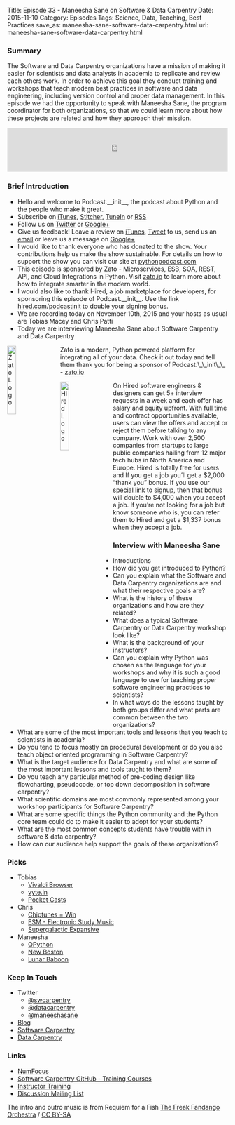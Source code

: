 Title: Episode 33 - Maneesha Sane on Software & Data Carpentry
Date: 2015-11-10
Category: Episodes
Tags: Science, Data, Teaching, Best Practices
save_as: maneesha-sane-software-data-carpentry.html
url: maneesha-sane-software-data-carpentry.html

### Summary
The Software and Data Carpentry organizations have a mission of making it easier for scientists and data analysts in academia to replicate and review each others work. In order to achieve this goal they conduct training and workshops that teach modern best practices in software and data engineering, including version control and proper data management. In this episode we had the opportunity to speak with Maneesha Sane, the program coordinator for both organizations, so that we could learn more about how these projects are related and how they approach their mission.

<iframe id="audio_iframe" src="http://www.podbean.com/media/player/sjqfc-5a7dcb?from=yiiadmin&skin=103&postId=5930443&download=1&share=1&fonts=Helvetica&auto=0" height="100" width="100%" frameborder="0" scrolling="no" data-name="pb-iframe-player"></iframe>

### Brief Introduction
- Hello and welcome to Podcast.\_\_init\_\_, the podcast about Python and the people who make it great.
- Subscribe on [iTunes](https://itunes.apple.com/us/podcast/podcast.-init/id981834425?mt=2&uo=6&at=&ct=), [Stitcher](http://www.stitcher.com/s?fid=64838&refid=stpr), [TuneIn](http://tunein.com/embed/follow/p726240/#) or [RSS](http://podcastinit.podbean.com/feed/)
- Follow us on [Twitter](https://twitter.com/Podcast__init__) or [Google+](https://plus.google.com/+Podcastinit-the-python-podcast)
- Give us feedback! Leave a review on [iTunes](https://itunes.apple.com/us/podcast/podcast.-init/id981834425?mt=2&uo=6&at=&ct=), [Tweet](https://twitter.com/Podcast__init__) to us, send us an [email](mailto:hosts@podcastinit.com) or leave us a message on [Google+](https://plus.google.com/+Podcastinit-the-python-podcast)
- I would like to thank everyone who has donated to the show. Your contributions help us make the show sustainable. For details on how to support the show you can visit our site at [pythonpodcast.com](http://pythonpodcast.com)
- This episode is sponsored by Zato - Microservices, ESB, SOA, REST, API, and Cloud Integrations in Python. Visit [zato.io](https://zato.io/docs?podcast-init) to learn more about how to integrate smarter in the modern world.
- I would also like to thank Hired, a job marketplace for developers, for sponsoring this episode of Podcast.\_\_init\_\_. Use the link [hired.com/podcastinit](http://hired.com/podcastinit) to double your signing bonus.
- We are recording today on November 10th, 2015 and your hosts as usual are Tobias Macey and Chris Patti
- Today we are interviewing Maneesha Sane about Software Carpentry and Data Carpentry

<div class="well">
<a href="https://zato.io/docs?podcast-init"><img src="/images/zato-logo.png" alt="Zato Logo" style="float: left; width: 20%; margin-right: 20px; margin-bottom: 20px;"></img></a>
<p>
Zato is a modern, Python powered platform for integrating all of your data. Check it out today and tell them thank you for being a sponsor of Podcast.\_\_init\_\_ - <a href="https://zato.io/docs?podcast-init">zato.io</a>
</p>
</div>

<div class="well">
<a href="https://hired.com/?utm_content=shownotes-4k&utm_medium=podcast&utm_source=podcastinit"><img src="/images/hired-logo-dark-padding.png" alt="Hired Logo" style="float: left; width: 20%; margin-right: 20px;"></a>
<p>
On Hired software engineers & designers can get 5+ interview requests in a week and each offer has salary and equity upfront. With full time and contract opportunities available, users can view the offers and accept or reject them before talking to any company. Work with over 2,500 companies from startups to large public companies hailing from 12 major tech hubs in North America and Europe.  Hired is totally free for users and If you get a job you’ll get a $2,000 “thank you” bonus. If you use our <a href="https://hired.com/?utm_content=shownotes-4k&utm_medium=podcast&utm_source=podcastinit">special link</a> to signup, then that bonus will double to $4,000 when you accept a job. If you’re not looking for a job but know someone who is, you can refer them to Hired and get a $1,337 bonus when they accept a job.
</p>
</div>

### Interview with Maneesha Sane
- Introductions
- How did you get introduced to Python?
- Can you explain what the Software and Data Carpentry organizations are and what their respective goals are?
- What is the history of these organizations and how are they related?
- What does a typical Software Carpentry or Data Carpentry workshop look like?
- What is the background of your instructors?
- Can you explain why Python was chosen as the language for your workshops and why it is such a good language to use for teaching proper software engineering practices to scientists?
- In what ways do the lessons taught by both groups differ and what parts are common between the two organizations?
- What are some of the most important tools and lessons that you teach to scientists in academia?
- Do you tend to focus mostly on procedural development or do you also teach object oriented programming in Software Carpentry?
- What is the target audience for Data Carpentry and what are some of the most important lessons and tools taught to them?
- Do you teach any particular method of pre-coding design like flowcharting, pseudocode, or top down decomposition in software carpentry?
- What scientific domains are most commonly represented among your workshop participants for Software Carpentry?
- What are some specific things the Python community and the Python core team could do to make it easier to adopt for your students?
- What are the most common concepts students have trouble with in software & data carpentry?
- How can our audience help support the goals of these organizations?

### Picks
- Tobias
    - [Vivaldi Browser](https://vivaldi.com/)
    - [vyte.in](https://www.vyte.in/)
    - [Pocket Casts](http://www.shiftyjelly.com/)
- Chris
    - [Chiptunes = Win](http://chiptuneswin.com/)
    - [ESM - Electronic Study Music](https://play.spotify.com/user/spotify/playlist/65y98W0UItf73DJKVgylTP?play=true&utm_source=open.spotify.com&utm_medium=open)
    - [Supergalactic Expansive](http://shop.supergalacticexpansive.com/)
- Maneesha
    - [QPython](http://qpython.com/)
    - [New Boston](https://www.youtube.com/user/thenewboston)
    - [Lunar Baboon](http://www.lunarbaboon.com/)

### Keep In Touch
- Twitter
    - [@swcarpentry](https://twitter.com/swcarpentry)
    - [@datacarpentry](https://twitter.com/datacarpentry)
    - [@maneeshasane](https://twitter.com/maneeshasane)
- [Blog](http://maneeshasane.com)
- [Software Carpentry](http://software-carpentry.org)
- [Data Carpentry](http://datacarpentry.org)

### Links
- [NumFocus](http://numfocus.org/)
- [Software Carpentry GitHub - Training Courses](https://github.com/swcarpentry)
- [Instructor Training](http://teaching.software-carpentry.org/)
- [Discussion Mailing List](http://lists.software-carpentry.org/mailman/listinfo/discuss_lists.software-carpentry.org)

The intro and outro music is from Requiem for a Fish [The Freak Fandango Orchestra](http://freemusicarchive.org/music/The_Freak_Fandango_Orchestra/)  / [CC BY-SA](http://creativecommons.org/licenses/by-sa/3.0/)
